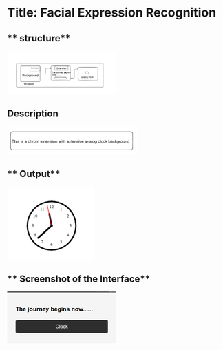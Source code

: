 
# **Title: Facial Expression Recognition**


## ** structure**
<img src="./structure.png" width="50%" height="50%">


## **Description**
<img src="./description_extension.png" width="60%" height="50%">


## **  Output**
<img src="./Analog clock.png" width="40%" height="40%">



## ** Screenshot of the Interface**
<img src="./interface_popup.png" width="50%" height="50%">
